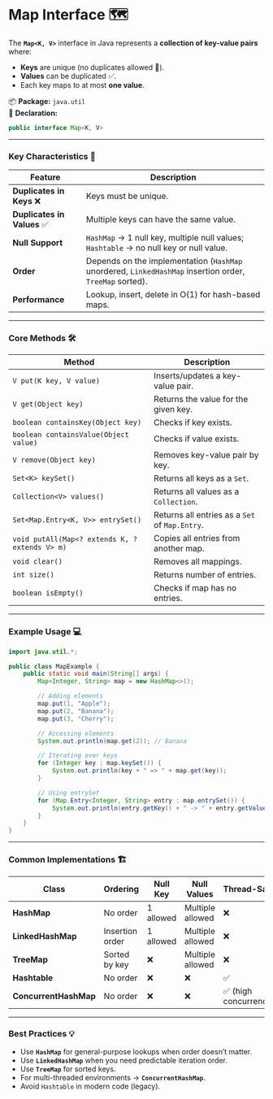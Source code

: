 # **Map Interface** 🗺️

The **`Map<K, V>`** interface in Java represents a **collection of key-value pairs** where:

* **Keys** are unique (no duplicates allowed 🚫).
* **Values** can be duplicated ✅.
* Each key maps to at most **one value**.

📦 **Package:** `java.util`  
📜 **Declaration:**  

```java
public interface Map<K, V>
```

---

### **Key Characteristics** 🌟

| Feature                    | Description                                                                                             |
| -------------------------- | ------------------------------------------------------------------------------------------------------- |
| **Duplicates in Keys** ❌   | Keys must be unique.                                                                                    |
| **Duplicates in Values** ✅ | Multiple keys can have the same value.                                                                  |
| **Null Support**           | `HashMap` → 1 null key, multiple null values; `Hashtable` → no null key or null value.                  |
| **Order**                  | Depends on the implementation (`HashMap` unordered, `LinkedHashMap` insertion order, `TreeMap` sorted). |
| **Performance**            | Lookup, insert, delete in O(1) for hash-based maps.                                                     |

---

### **Core Methods** 🛠️

| Method                                         | Description                                    |
| ---------------------------------------------- | ---------------------------------------------- |
| `V put(K key, V value)`                        | Inserts/updates a key-value pair.              |
| `V get(Object key)`                            | Returns the value for the given key.           |
| `boolean containsKey(Object key)`              | Checks if key exists.                          |
| `boolean containsValue(Object value)`          | Checks if value exists.                        |
| `V remove(Object key)`                         | Removes key-value pair by key.                 |
| `Set<K> keySet()`                              | Returns all keys as a `Set`.                   |
| `Collection<V> values()`                       | Returns all values as a `Collection`.          |
| `Set<Map.Entry<K, V>> entrySet()`              | Returns all entries as a `Set` of `Map.Entry`. |
| `void putAll(Map<? extends K, ? extends V> m)` | Copies all entries from another map.           |
| `void clear()`                                 | Removes all mappings.                          |
| `int size()`                                   | Returns number of entries.                     |
| `boolean isEmpty()`                            | Checks if map has no entries.                  |

---

### **Example Usage** 💻

```java
import java.util.*;

public class MapExample {
    public static void main(String[] args) {
        Map<Integer, String> map = new HashMap<>();

        // Adding elements
        map.put(1, "Apple");
        map.put(2, "Banana");
        map.put(3, "Cherry");

        // Accessing elements
        System.out.println(map.get(2)); // Banana

        // Iterating over keys
        for (Integer key : map.keySet()) {
            System.out.println(key + " => " + map.get(key));
        }

        // Using entrySet
        for (Map.Entry<Integer, String> entry : map.entrySet()) {
            System.out.println(entry.getKey() + " -> " + entry.getValue());
        }
    }
}
```

---

### **Common Implementations** 🏗️

| Class                 | Ordering        | Null Key  | Null Values      | Thread-Safe          |
| --------------------- | --------------- | --------- | ---------------- | -------------------- |
| **HashMap**           | No order        | 1 allowed | Multiple allowed | ❌                    |
| **LinkedHashMap**     | Insertion order | 1 allowed | Multiple allowed | ❌                    |
| **TreeMap**           | Sorted by key   | ❌         | Multiple allowed | ❌                    |
| **Hashtable**         | No order        | ❌         | ❌                | ✅                    |
| **ConcurrentHashMap** | No order        | ❌         | ❌                | ✅ (high concurrency) |

---

### **Best Practices** 💡

* Use **`HashMap`** for general-purpose lookups when order doesn’t matter.
* Use **`LinkedHashMap`** when you need predictable iteration order.
* Use **`TreeMap`** for sorted keys.
* For multi-threaded environments → **`ConcurrentHashMap`**.
* Avoid `Hashtable` in modern code (legacy).

